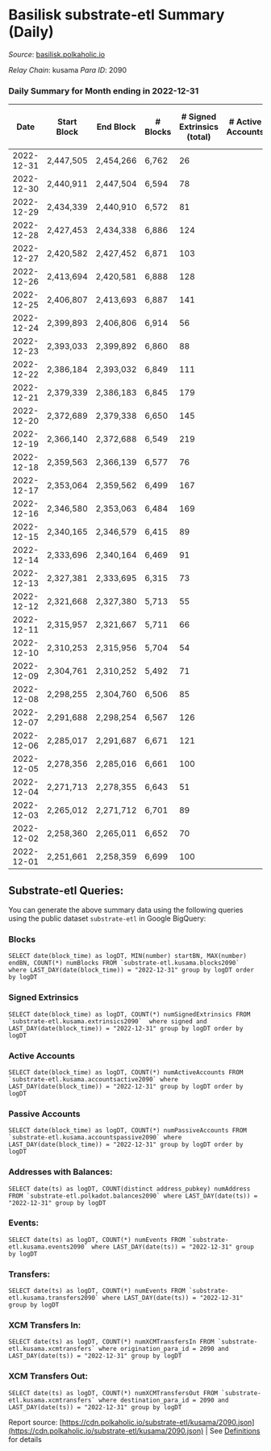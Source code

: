# Basilisk substrate-etl Summary (Daily)

_Source_: [basilisk.polkaholic.io](https://basilisk.polkaholic.io)

*Relay Chain*: kusama
*Para ID*: 2090



### Daily Summary for Month ending in 2022-12-31


| Date | Start Block | End Block | # Blocks | # Signed Extrinsics (total) | # Active Accounts | # Passive | # New | # Addresses with Balances | # Events | # Transfers | # XCM Transfers In | # XCM Transfers Out | Issues | 
| ---- | ----------- | --------- | -------- | --------------------------- | ----------------- | --------- | ----- | ------------------------- | -------- | ----------- | ------------------ | ------------------- | ------ |
| 2022-12-31 | 2,447,505 | 2,454,266 | 6,762 | 26 |  |  |  | 16,888 | 20,636 | 33 ($954.41) | 7 ($374.18) | 6 ($310.83) |  |
| 2022-12-30 | 2,440,911 | 2,447,504 | 6,594 | 78 |  |  |  | 16,887 | 20,711 | 94 ($4,674.85) | 15 ($1,368.94) | 15 ($625.36) |  |
| 2022-12-29 | 2,434,339 | 2,440,910 | 6,572 | 81 |  |  |  | 16,887 | 20,781 | 115 ($5,142.43) | 20 ($2,158.44) | 15 ($1,047.32) |  |
| 2022-12-28 | 2,427,453 | 2,434,338 | 6,886 | 124 |  |  |  | 16,885 | 22,355 | 198 ($21,899.41) | 28 ($8,058.14) | 29 ($8,356.32) |  |
| 2022-12-27 | 2,420,582 | 2,427,452 | 6,871 | 103 |  |  |  | 16,876 | 21,849 | 126 ($7,630.56) | 18 ($718.23) | 22 ($4,938.60) |  |
| 2022-12-26 | 2,413,694 | 2,420,581 | 6,888 | 128 |  |  |  | 16,872 | 22,259 | 186 ($10,571.32) | 16 ($776.93) | 31 ($6,637.00) |  |
| 2022-12-25 | 2,406,807 | 2,413,693 | 6,887 | 141 |  |  |  | 16,873 | 22,466 | 208 ($26,693.04) | 31 ($8,760.93) | 21 ($3,683.87) |  |
| 2022-12-24 | 2,399,893 | 2,406,806 | 6,914 | 56 |  |  |  | 16,870 | 21,371 | 60 ($6,915.05) | 8 ($707.97) | 10 ($960.75) |  |
| 2022-12-23 | 2,393,033 | 2,399,892 | 6,860 | 88 |  |  |  | 16,868 | 21,598 | 108 ($7,473.54) | 14 ($2,244.57) | 12 ($206.23) |  |
| 2022-12-22 | 2,386,184 | 2,393,032 | 6,849 | 111 |  |  |  | 16,866 | 21,935 | 136 ($4,095.15) | 22 ($3,756.67) | 23 ($1,879.23) |  |
| 2022-12-21 | 2,379,339 | 2,386,183 | 6,845 | 179 |  |  |  | 16,863 | 22,734 | 214 ($18,766.20) | 27 ($7,584.68) | 26 ($3,933.69) |  |
| 2022-12-20 | 2,372,689 | 2,379,338 | 6,650 | 145 |  |  |  | 16,861 | 21,834 | 230 ($26,474.31) | 26 ($4,472.41) | 20 ($4,824.29) |  |
| 2022-12-19 | 2,366,140 | 2,372,688 | 6,549 | 219 |  |  |  | 16,858 | 22,083 | 259 ($48,617.29) | 23 ($6,318.51) | 24 ($8,799.67) |  |
| 2022-12-18 | 2,359,563 | 2,366,139 | 6,577 | 76 |  |  |  | 16,856 | 20,721 | 89 ($3,733.40) | 21 ($2,588.00) | 11 ($6,337.49) |  |
| 2022-12-17 | 2,353,064 | 2,359,562 | 6,499 | 167 |  |  |  | 16,854 | 21,667 | 102 ($4,132.48) | 14 ($2,117.58) | 17 ($641.21) |  |
| 2022-12-16 | 2,346,580 | 2,353,063 | 6,484 | 169 |  |  |  | 16,853 | 21,304 | 108 ($1,840.88) | 12 ($644.86) | 12 ($1,142.36) |  |
| 2022-12-15 | 2,340,165 | 2,346,579 | 6,415 | 89 |  |  |  | 16,850 | 20,290 | 111 ($6,191.46) | 12 ($1,872.81) | 9 ($5,651.71) |  |
| 2022-12-14 | 2,333,696 | 2,340,164 | 6,469 | 91 |  |  |  | 16,845 | 20,195 | 17 ($981.11) | 4 ($273.17) | 2 ($856.56) |  |
| 2022-12-13 | 2,327,381 | 2,333,695 | 6,315 | 73 |  |  |  | 16,845 | 19,877 | 76 ($5,732.76) | 19 ($1,090.52) | 9 ($927.78) |  |
| 2022-12-12 | 2,321,668 | 2,327,380 | 5,713 | 55 |  |  |  |  | 17,797 | 39 ($760.33) | 13 ($406.87) | 9 ($728.39) |  |
| 2022-12-11 | 2,315,957 | 2,321,667 | 5,711 | 66 |  |  |  | 16,843 | 17,800 | 29 ($1,089.03) | 7 ($698.82) | 7 ($1,915.27) |  |
| 2022-12-10 | 2,310,253 | 2,315,956 | 5,704 | 54 |  |  |  | 16,843 | 17,663 | 44 ($4,835.99) | 4 ($522.63) | 6 ($2,307.03) |  |
| 2022-12-09 | 2,304,761 | 2,310,252 | 5,492 | 71 |  |  |  | 16,842 | 17,202 | 51 ($4,785.89) | 8 ($1,214.61) | 7 ($939.05) |  |
| 2022-12-08 | 2,298,255 | 2,304,760 | 6,506 | 85 |  |  |  | 16,840 | 20,498 | 86 ($9,776.69) | 16 ($4,715.01) | 10 ($1,688.09) |  |
| 2022-12-07 | 2,291,688 | 2,298,254 | 6,567 | 126 |  |  |  | 16,840 | 21,092 | 130 ($9,563.11) | 12 ($5,618.17) | 26 ($4,856.49) |  |
| 2022-12-06 | 2,285,017 | 2,291,687 | 6,671 | 121 |  |  |  | 16,839 | 21,280 | 86 ($1,485.86) | 14 ($1,340.47) | 17 ($687.63) |  |
| 2022-12-05 | 2,278,356 | 2,285,016 | 6,661 | 100 |  |  |  | 16,834 | 21,227 | 47 ($2,087.61) | 8 ($1,319.33) | 6 ($996.49) |  |
| 2022-12-04 | 2,271,713 | 2,278,355 | 6,643 | 51 |  |  |  | 16,833 | 20,480 | 49 ($2,357.68) | 5 ($731.50) | 7 ($2,075.42) |  |
| 2022-12-03 | 2,265,012 | 2,271,712 | 6,701 | 89 |  |  |  | 16,835 | 21,266 | 126 ($11,575.13) | 22 ($4,666.33) | 15 ($2,147.41) |  |
| 2022-12-02 | 2,258,360 | 2,265,011 | 6,652 | 70 |  |  |  | 16,835 | 20,745 | 62 ($5,964.40) | 11 ($769.18) | 7 ($1,374.21) |  |
| 2022-12-01 | 2,251,661 | 2,258,359 | 6,699 | 100 |  |  |  | 16,834 | 21,345 | 119 ($17,642.19) | 22 ($2,851.23) | 18 ($5,745.31) |  |

## Substrate-etl Queries:
You can generate the above summary data using the following queries using the public dataset `substrate-etl` in Google BigQuery:


### Blocks
```
SELECT date(block_time) as logDT, MIN(number) startBN, MAX(number) endBN, COUNT(*) numBlocks FROM `substrate-etl.kusama.blocks2090`  where LAST_DAY(date(block_time)) = "2022-12-31" group by logDT order by logDT
```


### Signed Extrinsics
```
SELECT date(block_time) as logDT, COUNT(*) numSignedExtrinsics FROM `substrate-etl.kusama.extrinsics2090`  where signed and LAST_DAY(date(block_time)) = "2022-12-31" group by logDT order by logDT
```


### Active Accounts
```
SELECT date(block_time) as logDT, COUNT(*) numActiveAccounts FROM `substrate-etl.kusama.accountsactive2090` where LAST_DAY(date(block_time)) = "2022-12-31" group by logDT order by logDT
```


### Passive Accounts
```
SELECT date(block_time) as logDT, COUNT(*) numPassiveAccounts FROM `substrate-etl.kusama.accountspassive2090` where LAST_DAY(date(block_time)) = "2022-12-31" group by logDT order by logDT
```


### Addresses with Balances:
```
SELECT date(ts) as logDT, COUNT(distinct address_pubkey) numAddress FROM `substrate-etl.polkadot.balances2090` where LAST_DAY(date(ts)) = "2022-12-31" group by logDT
```


### Events:
```
SELECT date(ts) as logDT, COUNT(*) numEvents FROM `substrate-etl.kusama.events2090` where LAST_DAY(date(ts)) = "2022-12-31" group by logDT
```


### Transfers:
```
SELECT date(ts) as logDT, COUNT(*) numEvents FROM `substrate-etl.kusama.transfers2090` where LAST_DAY(date(ts)) = "2022-12-31" group by logDT
```


### XCM Transfers In:
```
SELECT date(ts) as logDT, COUNT(*) numXCMTransfersIn FROM `substrate-etl.kusama.xcmtransfers` where origination_para_id = 2090 and LAST_DAY(date(ts)) = "2022-12-31" group by logDT
```


### XCM Transfers Out:
```
SELECT date(ts) as logDT, COUNT(*) numXCMTransfersOut FROM `substrate-etl.kusama.xcmtransfers` where destination_para_id = 2090 and LAST_DAY(date(ts)) = "2022-12-31" group by logDT
```



Report source: [https://cdn.polkaholic.io/substrate-etl/kusama/2090.json](https://cdn.polkaholic.io/substrate-etl/kusama/2090.json) | See [Definitions](/DEFINITIONS.md) for details

